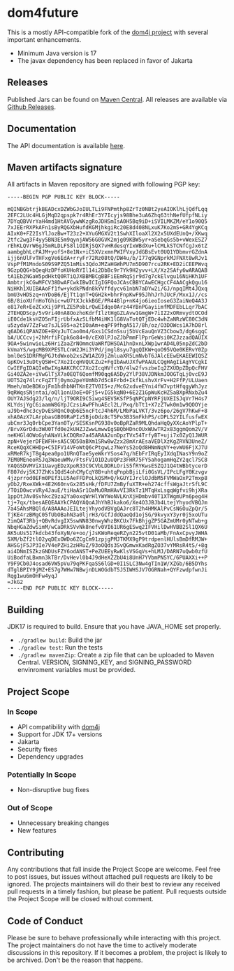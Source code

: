 dom4future
==========
This is a mostly API-compatible fork of the [dom4j project](https://dom4j.github.io/) with several important enhancements.

* Minimum Java version is 17
* The javax dependency has been replaced in favor of Jakarta

Releases
--------
Published Jars can be found on [Maven Central](https://central.sonatype.com/artifact/io.github.docfinity-cds/dom4future/overview).
All releases are available via [Github Releases](https://github.com/DocFinity-CDS/dom4future/releases/latest).  

Documentation
-------------
The API documentation is available [here](https://www.javadoc.io/doc/io.github.docfinity-cds/dom4future/latest/index.html).

Maven artifacts signature
-------------------------
All artifacts in Maven repository are signed with following PGP key:

```
-----BEGIN PGP PUBLIC KEY BLOCK-----

mQINBGbtrjkBEADcxDZWbGJoIULTLi9FNPmthp8ZrTz0NBt2yeAIOKlhLjQdfLqq
2EFC2LUc4HLGjMqD2qpspk7r4RhEr3Y7Icyjs98Bhe3uA6Zhq63thNefUfpfNLiy
7DYqQBVVrYaH4md1HtAVGywWKzgRoJDHSmIsA0H5Bq9iD+iSVILMKZM/eY1o90Q5
7xJEErRXPkAFn1sByRQGXbHufdKGMjhkgiRc20E8d408NLxuK7Ko2mS+GR4YgKCq
AIxK0+FZ2IsYlJozBw+T23z2+XYuGMGXV2t1SwhXIloaXl2X2x5UXdEUnQ+/XKwq
2tfc2wg3F4yy5BN3E5m9qynjAW56G0GVK2mjg09KBW5yr+aSebqGs5b+vWexESZ7
rEhKLQVrW6gJ5mRLDLFS8l1OIRjSQX7vHRdesqYIxWBdXu+lCMLkSTCNfCgJx6tZ
aambgbhLcPAJM+yofS+8e1Nx+iCSXVzxmnPWIFVxyJdGBsEvt0UQ1YDbmvrGZdnA
ijj6nUlFvTHFxgVe6EdA+rryFr72Rz08tQ/DW4u/b/I77q9GNprkMJFNXt8wRJv1
VspPfM1MndoS09S9PZQ51mMis3QdoJMZaHGWhPU7m5D907rcu2RK+ED2iCEEPWvq
9GzpQQG+bQeqHzDPfoKUHoRYIl14i2DbBc9r7Yk9H2yvv+LX/Xz2SAfy6wARAQAB
tA1Eb2NGaW5pdHktQ0RTiQJXBBMBCgBBFiEEmRqSjr9d7g7ckElvgu16NiHKh1UF
AmbtrjkCGwMFCV38DwAFCwkIBwICIgIGFQoJCAsCBBYCAwECHgcCF4AACgkQgu16
NiHKh1XUIBAAoFf1fw+ykdkPNdn8kYVffdycv61nbN7aDYw2i/GJ/npqIMt4JQxq
bmU3vHDSzq+nYDoB6/EjTt1qnT+QGH2k+bhrFnpKwF95JhhJrhJUcF/Mxx1J//cs
6B/8ioXUfnHoTGhic+wU7tXJckkBGE/PR44Blp+nK4jo6ieoIoseG3ZaiNeQ4A3J
e817eR+EeZCxXij9PYLZE5PobLrQwEIdqo0Arz44YBnPGayiimfMDFEbLLqr7bAC
2TEHQDScp/5v9ri40nA8OozhoKdrfIlztHgGZLAvw1GmgW+7iIZ2xORmvydtOCOd
iE0Cde1ksHZO5nFIjrUbfxAzSLfbM4iHK1lG8VaTotQTjEDc4whZaNRzWC80C3dN
u5zydaV7ZzFwz7sJLS95+a2tIOaAm+eqPF9fhgA517/8h/oz/O3DOWcs1A7hD8rl
q6AD6iQPANZOE+EKyJuTCao0m4/Gxs1CSdnSsuj5bVcEauQnVZ3Cbow3/dg6sgqC
bA/UCCcvj+2hMrfiFCpk6o84+0/cEX0lPJoZJbPmmFlPprGeWsi0KZJzzadQAUIX
9OA+5winwioLz6HriZaaZrNOmmcUaWRfDHSOA1hnDxnLXWp1wrAD4L05npZdC2bD
kVmaYS/wgcMB9XPESTLCnW2JHi3YPd/jmgl8syu7gqQIKW+qoO95VQe0KERvY0Zp
bml0eS1DRFMgPGJtdWxob2xsZW1AZG9jZmluaXR5LmNvbT6JAlcEEwEKAEEWIQSZ
GpKOv13uDtyQSW+C7Xo2IcqHVQUCZu2+FgIbAwUJXfwPAAULCQgHAgIiAgYVCgkI
CwIEFgIDAQIeBwIXgAAKCRCC7Xo2IcqHVfcYD/4lw2fvszbeIq2ZXUDpZDpQcFHV
Gi40ZA2e+iVwGlTjX7a0EQT6QomfM90qq6A5Dy2YlP38VJDNkmJOOGTqLj0vcE9J
UOT52q74lrcFqZTTj0ymo2peYUmNb7d5c8Frbd+IkfkLshvXrFv+H2FfP/ULUaen
Mmeh/mOeBDKojFm1hdhbNHTKnE2TV0I5+z/Mc62xdveEYni4fW7vptHfqgyWhJyz
9qRWqsSNjntai/oQl1onU3oE+OFj5+vIG5kqN0+6E2Z1GpWuKcHZSaBXpRNxbZu4
OUY7AJSdg23/lq/n/ljT9ORI9C5iwg4SEV5KSfP5qNPCpNYRFjUXEISJqVr7H4s7
KLYdsjYgC6iaamW8GYpJCzsiAwPFhuAEcl2L/Pxq/bTt1+X7zZTwk0m1w9QOOYje
uJ9b+dhc3cyDvESRQnC0qb6E5ncFtcJ4h6M/LMbPaLVKT/3vz6po/26gV7hKwF+8
xhA0AzX7LArpbasGB09RaPIz5BjoDdz8cT5Po3B3SmFkhPS/cDPL52YILfusfwEX
ubCmr3Jq0rbCpe3Yan0Ty/SESKsnPG938v0oBpRZaR9MLQhdaHqQyXXcAoYPlpT+
/BrvXGrDdu3WU0Tfd0e2kUHZJZwwLmwwIgSBQbHDncOUxWUwTR2x83ggmQom2V/V
neKHGl4OWoGyhANaVLkCDQRm7a45ARAA2unDpzTVx54TrfyBT+uji7x0ZyQ1JWUR
zpN+VejerDFEWFH+sA5C9D50aBXm1SRw8wZzx28mXrAEsaVEDlXzKgZRVN3UneZ/
RceKQqXCHHDp+C5IFV14VFoWtQ6cPtgwLz7NeYsS2oQd8HNmNqVY+evWU6FjXJ7U
xRMeR7kjT8g4pea0po1URnQTae5yeWkrYSos47q/hEbFrIRqEyIXdqINasY9n9oZ
7EM0MEneoRSJq3WaeuWMv/FtsFV1O1D2uUQPz3FHR75FY5ahogamHqZY2qcl7SC8
YAQGSDVMViX1UavgEDzXpoR33C9CVbLDDRLOriS5fRYKwsESZQJ1Q4tWBbtycerD
F807dvj5KJ7ZhKs1QdS4ohCMyCqY8B+uhtqPnpbBjiLfi0GsVL/IPcLFgY0Kzvgv
4jzprrod0EFm0PEf3LU5AeFFDPoLkQSM+Q/kGUYIJrclOJdbM5FVMWaOxP2Tmxp8
yOb2/RxeXWk+4E2K60nvGx285sHk/fDFU7ZmByfuXTR+eh274cffsWgaJtrSfL9C
/TOiD0wcvVRy4JauE/tiHaASr1OaMuORmHAvVI3RkTz1MTqHxLsgqWgfvi9hjXRa
1ppOtJAv0SvhkcZ9za2Ya0oxqWrHlYWYWoNVLKnXjHDmbv40T1XTWgmUPn6peg4H
tj+7qx/tbesAEQEAAYkCPAQYAQoAJhYhBJkako6/Xe4O3JBJb4LtejYhyodVBQJm
7a45AhsMBQld/A8AAAoJEILtejYhyodVBVgQAJrc8T2h4HMKAlPvCsN6OuZpQr/5
TjKE4rzBMgC05fUbOBahN3a0ljrH3/GCfJddQaeQd1ojSG/9kvyxY3yr0j5xoUTu
2imQAT3Rbj+QBvRdvgIX5swNN830nwyWhzBKCUx7FkBhjgZP5GAZmUMr0yNTwb+g
NbqHGaZdwSimM/wCaDRkSVvNk8nefv0VI61UR6gESwq2IFVHilDwHVBB2Sl1QX6U
AK5uUs517kdcb43foXyN/e+oo/jJsKWoReqeRZyn225vtD01aMb/FnAxCpvyJWHA
5XM/bZf2tlO2yqDExOWDo6ZCgCm91zpjgPMJTKMX9gP9trdpenlHUlsBmDfRMJW+
AHSGjF5JP3Ie7V4ePZHi2zHRuZ/93oOQds3SvQGmwxKadRgZO37vYMRsR4tS/+8g
ai4DNmISZkzGNDUsFZY6odANST+PeZUEEyRwKlsVSGqVs+hLMJ/DARN7uQwb0zfU
UiBodfaLBxmn3kTBr/DvHevl0b4J9dHeXZZbU4i8UnH7YVbmPNSYC/6PUAXXi++P
Y9F9Cb0J4osad6VW5pVu79qPKFqaSS6lGD+0I1SLC3Nw4gTIn1W/XZGb/6B5DYhs
dTglBPIY9jMZ+ES7g7WHw7NBwjnDLWOGdbT5J5IWHSJV7OGRNah+QYFzwdpfwnJi
Rqg1wu6mOHFw4yqJ
=JkG2
-----END PGP PUBLIC KEY BLOCK-----
```

Building
--------
JDK17 is required to build. Ensure that you have JAVA_HOME set properly.

* `./gradlew build`: Build the jar
* `./gradlew test`: Run the tests
* `./gradlew mavenZip`: Create a zip file that can be uploaded to Maven Central. VERSION, SIGNING_KEY, and SIGNING_PASSWORD envinroment variables must be provided.

Project Scope
-------------
### In Scope
* API compatibility with [dom4j](https://dom4j.github.io/)
* Support for JDK 17+ versions
* Jakarta
* Security fixes
* Dependency upgrades

### Potentially In Scope
* Non-disruptive bug fixes

### Out of Scope
* Unnecessary breaking changes
* New features


Contributing
------------
Any contributions that fall inside the Project Scope are welcome.
Feel free to post issues, but issues without attached pull requests are likely to be ignored.
The projects maintainers will do their best to review any received pull requests in a timely fashion, but please be patient.
Pull requests outside the Project Scope will be closed without comment.

Code of Conduct
---------------
Please be sure to behave professionally while interacting with this project. 
The project maintainers do not have the time to actively moderate discussions in this repository. 
If it becomes a problem, the project is likely to be archived.
Don't be the reason that happens.